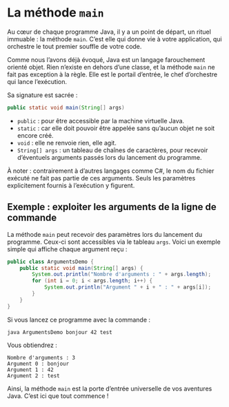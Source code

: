 # La méthode `main`

Au cœur de chaque programme Java, il y a un point de départ, un rituel immuable : la méthode `main`. C’est elle qui donne vie à votre application, qui orchestre le tout premier souffle de votre code.

Comme nous l’avons déjà évoqué, Java est un langage farouchement orienté objet. Rien n’existe en dehors d’une classe, et la méthode `main` ne fait pas exception à la règle. Elle est le portail d’entrée, le chef d’orchestre qui lance l’exécution.

Sa signature est sacrée :
```java
public static void main(String[] args)
```
- `public` : pour être accessible par la machine virtuelle Java.
- `static` : car elle doit pouvoir être appelée sans qu’aucun objet ne soit encore créé.
- `void` : elle ne renvoie rien, elle agit.
- `String[] args` : un tableau de chaînes de caractères, pour recevoir d’éventuels arguments passés lors du lancement du programme.

À noter : contrairement à d’autres langages comme C#, le nom du fichier exécuté ne fait pas partie de ces arguments. Seuls les paramètres explicitement fournis à l’exécution y figurent.

## Exemple : exploiter les arguments de la ligne de commande

La méthode `main` peut recevoir des paramètres lors du lancement du programme. Ceux-ci sont accessibles via le tableau `args`. Voici un exemple simple qui affiche chaque argument reçu :

```java
public class ArgumentsDemo {
    public static void main(String[] args) {
        System.out.println("Nombre d'arguments : " + args.length);
        for (int i = 0; i < args.length; i++) {
            System.out.println("Argument " + i + " : " + args[i]);
        }
    }
}
```

Si vous lancez ce programme avec la commande :
```
java ArgumentsDemo bonjour 42 test
```
Vous obtiendrez :
```
Nombre d'arguments : 3
Argument 0 : bonjour
Argument 1 : 42
Argument 2 : test
```

Ainsi, la méthode `main` est la porte d’entrée universelle de vos aventures Java. C’est ici que tout commence !
